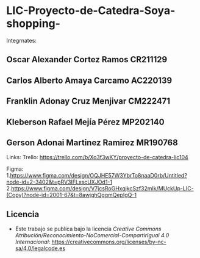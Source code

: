 # LIC-Proyecto-de-Catedra-Soya-shopping-

Integrnates:
##  Oscar Alexander Cortez Ramos	CR211129 
##  Carlos Alberto Amaya Carcamo	AC220139 
##  Franklin Adonay Cruz Menjivar	CM222471
##  Kleberson Rafael Mejía Pérez    MP202140
##  Gerson Adonai Martinez Ramirez	MR190768 

Links:
Trello: https://trello.com/b/Xo3f3wKY/proyecto-de-catedra-lic104

Figma: 
1.https://www.figma.com/design/OQJHE57W3YbrTo8naaD0rb/Untitled?node-id=2-3402&t=pRV3IFLxscUXJOd1-1
2.https://www.figma.com/design/V7jcsRoGHxqjkcSzf32mIk/MUckUp-LIC-(Copy)?node-id=2001-67&t=8awjghQgqmQepIgQ-1

## Licencia
- Este trabajo se publica bajo la licencia _Creative Commons Atribución/Reconocimiento-NoComercial-CompartirIgual 4.0 Internacional_: https://creativecommons.org/licenses/by-nc-sa/4.0/legalcode.es
